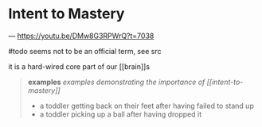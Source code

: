 # Intent to Mastery

&mdash; <https://youtu.be/DMw8G3RPWrQ?t=7038>

#todo seems not to be an official term, see src

it is a hard-wired core part of our [[brain]]s

> **examples** _examples demonstrating the importance of [[intent-to-mastery]]_
>
> - a toddler getting back on their feet after having failed to stand up
> - a toddler picking up a ball after having dropped it
